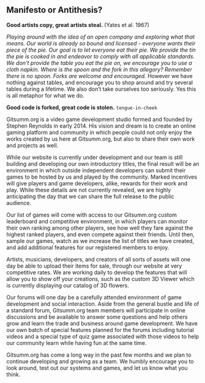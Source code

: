 ## Manifesto or Antithesis?

**Good artists copy, great artists steal.** (Yates et al. 1967)

_Playing around with the idea of an open company and exploring what that means. Our world is already so bound and licensed - everyone wants their piece of the pie.  Our goal is to let everyone eat their pie. We provide the tin the pie is cooked in and endeavor to comply with all applicable standards. We don't provide the table you eat the pie on, we encourage you to use a cloth napkin. Where is the spoon and the fork in this allegory? Remember there is no spoon. Forks are welcome and encouraged._ However we have nothing against tables, and encourage you to shop around and try several tables during a lifetime. We also don’t take ourselves too seriously. Yes this is all metaphor for what we do.


**Good code is forked, great code is stolen.** ```tongue-in-cheek```

Gitsumm.org is a video game development studio formed and founded by Stephen Reynolds in early 2014. His vision and dream is to create an online gaming platform and community in which people could not only enjoy the works created by us here at Gitsumm.org, but also to share their own work and projects as well.

While our website is currently under development and our team is still building and developing our own introductory titles, the final result will be an environment in which outside independent developers can submit their games to be hosted by us and played by the community. Marked incentives will give players and game developers, alike, rewards for their work and play. While these details are not currently revealed, we are highly anticipating the day that we can share the full release to the public audience.

Our list of games will come with access to our Gitsumm.org custom leaderboard and competitive environment, in which players can monitor their own ranking among other players, see how well they fare against the highest ranked players, and even compete against their friends. Until then, sample our games, watch as we increase the list of titles we have created, and add additional features for our registered members to enjoy.

Artists, musicians, developers, and creators of all sorts of assets will one day be able to upload their items for sale, through our website at very competitive rates. We are working daily to develop the features that will allow you to show off your creations, such as the custom 3D Viewer which is currently displaying our catalog of 3D flowers.

Our forums will one day be a carefully attended environment of game development and social interaction. Aside from the general bustle and life of a standard forum, Gitsumm.org team members will participate in online discussions and be available to answer some questions and help others grow and learn the trade and business around game development. We have our own batch of special features planned for the forums including tutorial videos and a special type of quiz game associated with those videos to help our community learn while having fun at the same time.

Gitsumm.org has come a long way in the past few months and we plan to continue developing and growing as a team. We humbly encourage you to look around, test out our systems and games, and let us know what you think.
